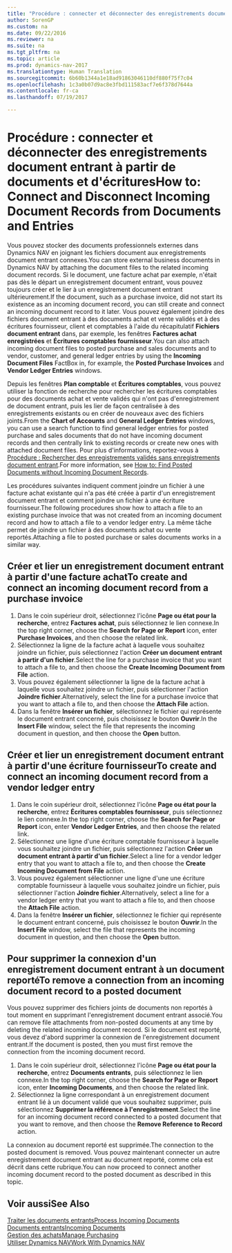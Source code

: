 ```yaml
---
title: "Procédure : connecter et déconnecter des enregistrements document entrant à partir de documents et d'écritures"
author: SorenGP
ms.custom: na
ms.date: 09/22/2016
ms.reviewer: na
ms.suite: na
ms.tgt_pltfrm: na
ms.topic: article
ms.prod: dynamics-nav-2017
ms.translationtype: Human Translation
ms.sourcegitcommit: 6b60b1344a1e18ad91863046110df880f75f7c04
ms.openlocfilehash: 1c3a0b07d9ac8e3fbd111583acf7e6f378d7644a
ms.contentlocale: fr-ca
ms.lasthandoff: 07/19/2017

---
```


# <a name="how-to-connect-and-disconnect-incoming-document-records-from-documents-and-entries"></a><span data-ttu-id="190a1-102">Procédure : connecter et déconnecter des enregistrements document entrant à partir de documents et d'écritures</span><span class="sxs-lookup"><span data-stu-id="190a1-102">How to: Connect and Disconnect Incoming Document Records from Documents and Entries</span></span>
<span data-ttu-id="190a1-103">Vous pouvez stocker des documents professionnels externes dans Dynamics NAV en joignant les fichiers document aux enregistrements document entrant connexes.</span><span class="sxs-lookup"><span data-stu-id="190a1-103">You can store external business documents in Dynamics NAV by attaching the document files to the related incoming document records.</span></span> <span data-ttu-id="190a1-104">Si le document, une facture achat par exemple, n'était pas dès le départ un enregistrement document entrant, vous pouvez toujours créer et le lier à un enregistrement document entrant ultérieurement.</span><span class="sxs-lookup"><span data-stu-id="190a1-104">If the document, such as a purchase invoice, did not start its existence as an incoming document record, you can still create and connect an incoming document record to it later.</span></span> <span data-ttu-id="190a1-105">Vous pouvez également joindre des fichiers document entrant à des documents achat et vente validés et à des écritures fournisseur, client et comptables à l'aide du récapitulatif **Fichiers document entrant** dans, par exemple, les fenêtres **Factures achat enregistrées** et **Écritures comptables fournisseur**.</span><span class="sxs-lookup"><span data-stu-id="190a1-105">You can also attach incoming document files to posted purchase and sales documents and to vendor, customer, and general ledger entries by using the **Incoming Document Files** FactBox in, for example, the **Posted Purchase Invoices** and **Vendor Ledger Entries** windows.</span></span>

<span data-ttu-id="190a1-106">Depuis les fenêtres **Plan comptable** et **Écritures comptables**, vous pouvez utiliser la fonction de recherche pour rechercher les écritures comptables pour des documents achat et vente validés qui n'ont pas d'enregistrement de document entrant, puis les lier de façon centralisée à des enregistrements existants ou en créer de nouveaux avec des fichiers joints.</span><span class="sxs-lookup"><span data-stu-id="190a1-106">From the **Chart of Accounts** and **General Ledger Entries** windows, you can use a search function to find general ledger entries for posted purchase and sales documents that do not have incoming document records and then centrally link to existing records or create new ones with attached document files.</span></span> <span data-ttu-id="190a1-107">Pour plus d'informations, reportez-vous à [Procédure : Rechercher des enregistrements validés sans enregistrements document entrant](across-how-find-posted-documents-without-income-document-records.md).</span><span class="sxs-lookup"><span data-stu-id="190a1-107">For more information, see [How to: Find Posted Documents without Incoming Document Records](across-how-find-posted-documents-without-income-document-records.md).</span></span>

<span data-ttu-id="190a1-108">Les procédures suivantes indiquent comment joindre un fichier à une facture achat existante qui n'a pas été créée à partir d'un enregistrement document entrant et comment joindre un fichier à une écriture fournisseur.</span><span class="sxs-lookup"><span data-stu-id="190a1-108">The following procedures show how to attach a file to an existing purchase invoice that was not created from an incoming document record and how to attach a file to a vendor ledger entry.</span></span> <span data-ttu-id="190a1-109">La même tâche permet de joindre un fichier à des documents achat ou vente reportés.</span><span class="sxs-lookup"><span data-stu-id="190a1-109">Attaching a file to posted purchase or sales documents works in a similar way.</span></span>

## <a name="to-create-and-connect-an-incoming-document-record-from-a-purchase-invoice"></a><span data-ttu-id="190a1-110">Créer et lier un enregistrement document entrant à partir d'une facture achat</span><span class="sxs-lookup"><span data-stu-id="190a1-110">To create and connect an incoming document record from a purchase invoice</span></span>
1. <span data-ttu-id="190a1-111">Dans le coin supérieur droit, sélectionnez l'icône **Page ou état pour la recherche**, entrez **Factures achat**, puis sélectionnez le lien connexe.</span><span class="sxs-lookup"><span data-stu-id="190a1-111">In the top right corner, choose the **Search for Page or Report** icon, enter **Purchase Invoices**, and then choose the related link.</span></span>
2. <span data-ttu-id="190a1-112">Sélectionnez la ligne de la facture achat à laquelle vous souhaitez joindre un fichier, puis sélectionnez l'action **Créer un document entrant à partir d'un fichier**.</span><span class="sxs-lookup"><span data-stu-id="190a1-112">Select the line for a purchase invoice that you want to attach a file to, and then choose the **Create Incoming Document from File** action.</span></span>
3. <span data-ttu-id="190a1-113">Vous pouvez également sélectionner la ligne de la facture achat à laquelle vous souhaitez joindre un fichier, puis sélectionner l'action **Joindre fichier**.</span><span class="sxs-lookup"><span data-stu-id="190a1-113">Alternatively, select the line for a purchase invoice that you want to attach a file to, and then choose the **Attach File** action.</span></span>
4. <span data-ttu-id="190a1-114">Dans la fenêtre **Insérer un fichier**, sélectionnez le fichier qui représente le document entrant concerné, puis choisissez le bouton **Ouvrir**.</span><span class="sxs-lookup"><span data-stu-id="190a1-114">In the **Insert File** window, select the file that represents the incoming document in question, and then choose the **Open** button.</span></span>

## <a name="to-create-and-connect-an-incoming-document-record-from-a-vendor-ledger-entry"></a><span data-ttu-id="190a1-115">Créer et lier un enregistrement document entrant à partir d'une écriture fournisseur</span><span class="sxs-lookup"><span data-stu-id="190a1-115">To create and connect an incoming document record from a vendor ledger entry</span></span>
1. <span data-ttu-id="190a1-116">Dans le coin supérieur droit, sélectionnez l'icône **Page ou état pour la recherche**, entrez **Écritures comptables fournisseur**, puis sélectionnez le lien connexe.</span><span class="sxs-lookup"><span data-stu-id="190a1-116">In the top right corner, choose the **Search for Page or Report** icon, enter **Vendor Ledger Entries**, and then choose the related link.</span></span>
2. <span data-ttu-id="190a1-117">Sélectionnez une ligne d'une écriture comptable fournisseur à laquelle vous souhaitez joindre un fichier, puis sélectionnez l'action **Créer un document entrant à partir d'un fichier**.</span><span class="sxs-lookup"><span data-stu-id="190a1-117">Select a line for a vendor ledger entry that you want to attach a file to, and then choose the **Create Incoming Document from File** action.</span></span>
3. <span data-ttu-id="190a1-118">Vous pouvez également sélectionner une ligne d'une une écriture comptable fournisseur à laquelle vous souhaitez joindre un fichier, puis sélectionner l'action **Joindre fichier**.</span><span class="sxs-lookup"><span data-stu-id="190a1-118">Alternatively, select a line for a vendor ledger entry that you want to attach a file to, and then choose the **Attach File** action.</span></span>
4. <span data-ttu-id="190a1-119">Dans la fenêtre **Insérer un fichier**, sélectionnez le fichier qui représente le document entrant concerné, puis choisissez le bouton **Ouvrir**.</span><span class="sxs-lookup"><span data-stu-id="190a1-119">In the **Insert File** window, select the file that represents the incoming document in question, and then choose the **Open** button.</span></span>

## <a name="to-remove-a-connection-from-an-incoming-document-record-to-a-posted-document"></a><span data-ttu-id="190a1-120">Pour supprimer la connexion d'un enregistrement document entrant à un document reporté</span><span class="sxs-lookup"><span data-stu-id="190a1-120">To remove a connection from an incoming document record to a posted document</span></span>
<span data-ttu-id="190a1-121">Vous pouvez supprimer des fichiers joints de documents non reportés à tout moment en supprimant l'enregistrement document entrant associé.</span><span class="sxs-lookup"><span data-stu-id="190a1-121">You can remove file attachments from non-posted documents at any time by deleting the related incoming document record.</span></span> <span data-ttu-id="190a1-122">Si le document est reporté, vous devez d'abord supprimer la connexion de l'enregistrement document entrant.</span><span class="sxs-lookup"><span data-stu-id="190a1-122">If the document is posted, then you must first remove the connection from the incoming document record.</span></span>

1. <span data-ttu-id="190a1-123">Dans le coin supérieur droit, sélectionnez l'icône **Page ou état pour la recherche**, entrez **Documents entrants**, puis sélectionnez le lien connexe.</span><span class="sxs-lookup"><span data-stu-id="190a1-123">In the top right corner, choose the **Search for Page or Report** icon, enter **Incoming Documents**, and then choose the related link.</span></span>
2. <span data-ttu-id="190a1-124">Sélectionnez la ligne correspondant à un enregistrement document entrant lié à un document validé que vous souhaitez supprimer, puis sélectionnez **Supprimer la référence à l'enregistrement**.</span><span class="sxs-lookup"><span data-stu-id="190a1-124">Select the line for an incoming document record connected to a posted document that you want to remove, and then choose the **Remove Reference to Record** action.</span></span>

<span data-ttu-id="190a1-125">La connexion au document reporté est supprimée.</span><span class="sxs-lookup"><span data-stu-id="190a1-125">The connection to the posted document is removed.</span></span> <span data-ttu-id="190a1-126">Vous pouvez maintenant connecter un autre enregistrement document entrant au document reporté, comme cela est décrit dans cette rubrique.</span><span class="sxs-lookup"><span data-stu-id="190a1-126">You can now proceed to connect another incoming document record to the posted document as described in this topic.</span></span>

## <a name="see-also"></a><span data-ttu-id="190a1-127">Voir aussi</span><span class="sxs-lookup"><span data-stu-id="190a1-127">See Also</span></span>  
[<span data-ttu-id="190a1-128">Traiter les documents entrants</span><span class="sxs-lookup"><span data-stu-id="190a1-128">Process Incoming Documents</span></span>](across-process-income-documents.md)  
[<span data-ttu-id="190a1-129">Documents entrants</span><span class="sxs-lookup"><span data-stu-id="190a1-129">Incoming Documents</span></span>](across-income-documents.md)  
[<span data-ttu-id="190a1-130">Gestion des achats</span><span class="sxs-lookup"><span data-stu-id="190a1-130">Manage Purchasing</span></span>](purchasing-manage-purchasing.md)  
[<span data-ttu-id="190a1-131">Utiliser Dynamics NAV</span><span class="sxs-lookup"><span data-stu-id="190a1-131">Work With Dynamics NAV</span></span>](ui-work-product.md)

